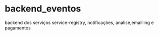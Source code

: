 # backend_eventos
backend dos serviços service-registry, notificações, analise,emailling e pagamentos
